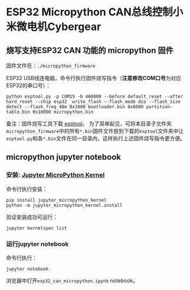 # ESP32 Micropython CAN总线控制小米微电机Cybergear

## 烧写支持ESP32 CAN 功能的 micropython 固件
固件文件在：`./micropython_firmware`

ESP32 USB线连电脑，命令行执行固件烧写指令（**注意修改COM口号**为对应ESP32的串口号）：
```shell
python esptool.py -p COM15 -b 460800 --before default_reset --after hard_reset --chip esp32  write_flash --flash_mode dio --flash_size detect --flash_freq 40m 0x1000 bootloader.bin 0x8000 partition-table.bin 0x10000 micropython.bin
```

备注：固件烧写工具下载 [esptool](https://github.com/espressif/esptool)。
为了简单起见，可将本目录子文件夹`micropython_firmware`中的所有`*.bin`固件文件放到下载的`esptool`文件夹中让`esptool.py`和各`*.bin`文件在同一目录内，这样执行上述固件烧写指令更方便。

## micropython jupyter notebook
### 安装: [Jupyter MicroPython Kernel](https://github.com/goatchurchprime/jupyter_micropython_kernel)
命令行执行安装：
```shell
pip install jupyter_micropython_kernel
python -m jupyter_micropython_kernel.install
```
验证安装成功可运行：
```
jupyter kernelspec list
```
### 运行jupyter notebook
命令行执行：
```shell
jupyter notebook
```

浏览器中打开`esp32_can_micropython.ipynb` notebook。
